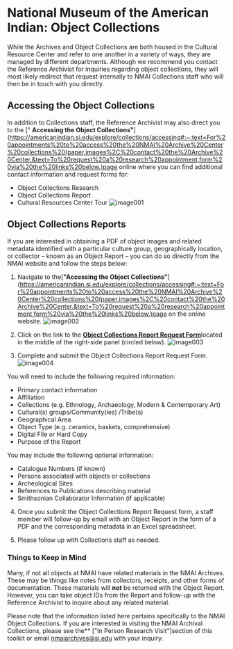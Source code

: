 # National Museum of the American Indian: Object Collections 

While the Archives and Object Collections are both housed in the Cultural Resource Center and refer to one another in a variety of ways, they are managed by different departments. Although we recommend you contact the Reference Archivist for inquiries regarding object collections, they will most likely redirect that request internally to NMAI Collections staff who will then be in touch with you directly.

## Accessing the Object Collections

In addition to Collections staff, the Reference Archivist may also direct you to the [" **Accessing the Object Collections"**](https://americanindian.si.edu/explore/collections/accessing#:~:text=For%20appointments%20to%20access%20the%20NMAI%20Archive%20Center%20collections%20(paper,images%2C%20contact%20the%20Archive%20Center.&text=To%20request%20a%20research%20appointment,form%20via%20the%20links%20below.)page online where you can find additional contact information and request forms for:

- Object Collections Research
- Object Collections Report
- Cultural Resources Center Tour
![image001](https://github.com/WSU-CDSC/Mukurtu-Shared-Research-Toolkit/assets/88502274/da697ef7-9177-4123-81b0-e798e13d1a87)

## Object Collections Reports

If you are interested in obtaining a PDF of object images and related metadata identified with a particular culture group, geographically location, or collector – known as an Object Report – you can do so directly from the NMAI website and follow the steps below:

1. Navigate to the[**"Accessing the Object Collections"**](https://americanindian.si.edu/explore/collections/accessing#:~:text=For%20appointments%20to%20access%20the%20NMAI%20Archive%20Center%20collections%20(paper,images%2C%20contact%20the%20Archive%20Center.&text=To%20request%20a%20research%20appointment,form%20via%20the%20links%20below.)page on the online website.
![image002](https://github.com/WSU-CDSC/Mukurtu-Shared-Research-Toolkit/assets/88502274/c231022e-7aaf-41c6-a585-645d890db87d)

2. Click on the link to the [**Object Collections Report Request Form**](https://www.surveygizmo.com/s3/3010194/NMAI-Object-Collections-Report-Request)located in the middle of the right-side panel (circled below).
![image003](https://github.com/WSU-CDSC/Mukurtu-Shared-Research-Toolkit/assets/88502274/2c4792b1-d12d-41ad-b011-7fa6d5bb3d14)

3. Complete and submit the Object Collections Report Request Form.
![image004](https://github.com/WSU-CDSC/Mukurtu-Shared-Research-Toolkit/assets/88502274/48f92ca7-022c-48ae-a182-1f3072777924)

You will need to include the following required information:

* Primary contact information
* Affiliation
* Collections (e.g. Ethnology, Archaeology, Modern & Contemporary Art)
* Cultural(s) groups/Community(ies) /Tribe(s)
* Geographical Area
* Object Type (e.g. ceramics, baskets, comprehensive)
* Digital File or Hard Copy
* Purpose of the Report

You may include the following optional information:

* Catalogue Numbers (if known)
* Persons associated with objects or collections
* Archeological Sites
* References to Publications describing material
* Smithsonian Collaborator Information (if applicable)

4. Once you submit the Object Collections Report Request form, a staff member will follow-up by email with an Object Report in the form of a PDF and the corresponding metadata in an Excel spreadsheet.

5. Please follow up with Collections staff as needed.

### Things to Keep in Mind
Many, if not all objects at NMAI have related materials in the NMAI Archives. These may be things like notes from collectors, receipts, and other forms of documentation. These materials will **not** be returned with the Object Report. However, you can take object IDs from the Report and follow-up with the Reference Archivist to inquire about any related material.

Please note that the information listed here pertains specifically to the NMAI Object Collections. If you are interested in visiting the NMAI Archival Collections, please see the** ["In Person Research Visit"]section of this toolkit or email [nmaiarchives@si.edu](mailto:nmaiarchives@si.edu) with your inquiry.
